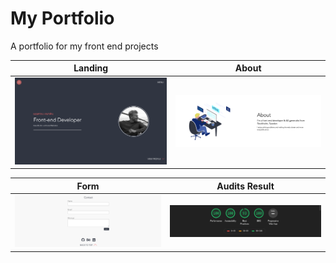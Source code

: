 # My Portfolio

A portfolio for my front end projects

| Landing | About |
| ---- | --------- | 
| ![Landing](docs/landing.png "landing")  | ![About](docs/aboutme.png "about")

| Form | Audits Result |
| ---- | --------- | 
| ![Landing](docs/form.png "form")  | ![About](docs/audits.png "audits")
